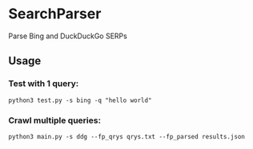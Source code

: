 # SearchParser
Parse Bing and DuckDuckGo SERPs

## Usage

### Test with 1 query: 

``python3 test.py -s bing -q "hello world"``

### Crawl multiple queries: 

``python3 main.py -s ddg --fp_qrys qrys.txt --fp_parsed results.json``

